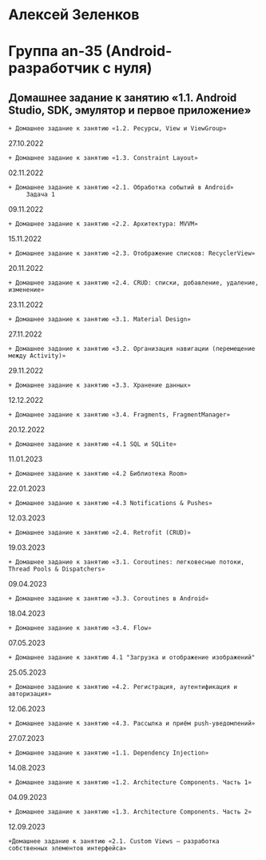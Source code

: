 # Алексей Зеленков
# Группа an-35 (Android-разработчик с нуля)

##   Домашнее задание к занятию «1.1. Android Studio, SDK, эмулятор и первое приложение»
    + Домашнее задание к занятию «1.2. Ресурсы, View и ViewGroup»
27.10.2022

    + Домашнее задание к занятию «1.3. Constraint Layout»
02.11.2022

    + Домашнее задание к занятию «2.1. Обработка событий в Android»
         Задача 1

09.11.2022

    + Домашнее задание к занятию «2.2. Архитектура: MVVM»

15.11.2022

    + Домашнее задание к занятию «2.3. Отображение списков: RecyclerView»

20.11.2022

    + Домашнее задание к занятию «2.4. CRUD: списки, добавление, удаление, изменение»

23.11.2022

    + Домашнее задание к занятию «3.1. Material Design»

27.11.2022

    + Домашнее задание к занятию «3.2. Организация навигации (перемещение между Activity)»

29.11.2022

    + Домашнее задание к занятию «3.3. Хранение данных»

12.12.2022

    + Домашнее задание к занятию «3.4. Fragments, FragmentManager»

20.12.2022

    + Домашнее задание к занятию «4.1 SQL и SQLite»

11.01.2023

    + Домашнее задание к занятию «4.2 Библиотека Room»

22.01.2023

    + Домашнее задание к занятию «4.3 Notifications & Pushes»

12.03.2023

    + Домашнее задание к занятию «2.4. Retrofit (CRUD)»

19.03.2023

    + Домашнее задание к занятию «3.1. Coroutines: легковесные потоки, Thread Pools & Dispatchers»

09.04.2023

    + Домашнее задание к занятию «3.3. Coroutines в Android»

18.04.2023

    + Домашнее задание к занятию «3.4. Flow»

07.05.2023

    + Домашнее задание к занятию 4.1 "Загрузка и отображение изображений"

25.05.2023

    + Домашнее задание к занятию «4.2. Регистрация, аутентификация и авторизация»

12.06.2023

    + Домашнее задание к занятию «4.3. Рассылка и приём push-уведомлений»

27.07.2023

    + Домашнее задание к занятию «1.1. Dependency Injection»

14.08.2023

    + Домашнее задание к занятию «1.2. Architecture Components. Часть 1»

04.09.2023

    + Домашнее задание к занятию «1.3. Architecture Components. Часть 2»

12.09.2023

    +Домашнее задание к занятию «2.1. Custom Views — разработка собственных элементов интерфейса»